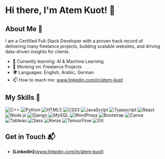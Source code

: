 # Hi there, I'm Atem Kuot! 👋

## About Me 🚀

I am a Certified Full-Stack Developer with a proven track record of delivering many freelance projects, building scalable websites, and driving data-driven insights for clients.

- 🌱 Currently learning: AI & Machine Learning
- 🔭 Working on: Freelance Projects
- 🌍 Languages: English, Arabic, German
- 📫 How to reach me: www.linkedin.com/in/atem-kuot

## My Skills 🧠

![C++](https://img.shields.io/badge/C%2B%2B-00599C?style=for-the-badge&logo=c%2B%2B&logoColor=white)
![Python](https://img.shields.io/badge/Python-FFD43B?style=for-the-badge&logo=python&logoColor=blue)
![HTML5](https://img.shields.io/badge/HTML5-E34F26?style=for-the-badge&logo=html5&logoColor=white)
![CSS3](https://img.shields.io/badge/CSS3-1572B6?style=for-the-badge&logo=css3&logoColor=white)
![JavaScript](https://img.shields.io/badge/JavaScript-323330?style=for-the-badge&logo=javascript&logoColor=F7DF1E)
![Typescript](https://img.shields.io/badge/TypeScript-007ACC?style=for-the-badge&logo=typescript&logoColor=white)
![React](https://img.shields.io/badge/React-20232A?style=for-the-badge&logo=react&logoColor=61DAFB)
![Node.js](https://img.shields.io/badge/Node%20js-339933?style=for-the-badge&logo=nodedotjs&logoColor=white)
![Django](https://img.shields.io/badge/Django-092E20?style=for-the-badge&logo=django&logoColor=green)
![MySQL](https://img.shields.io/badge/MySQL-005C84?style=for-the-badge&logo=mysql&logoColor=white)
![WordPress](https://img.shields.io/badge/Wordpress-21759B?style=for-the-badge&logo=wordpress&logoColor=white)
![Bootstrap](https://img.shields.io/badge/Bootstrap-563D7C?style=for-the-badge&logo=bootstrap&logoColor=white)
![Canva](https://img.shields.io/badge/Canva-%2300C4CC.svg?&style=for-the-badge&logo=Canva&logoColor=white)
![Tableau](https://img.shields.io/badge/Tableau-E97627?style=for-the-badge&logo=Tableau&logoColor=white)
![Sass](https://img.shields.io/badge/Sass-CC6699?style=for-the-badge&logo=sass&logoColor=white)
![Keras](https://img.shields.io/badge/Keras-FF0000?style=for-the-badge&logo=keras&logoColor=white)
![TensorFlow](https://img.shields.io/badge/TensorFlow-FF6F00?style=for-the-badge&logo=tensorflow&logoColor=white)
![Git](https://img.shields.io/badge/GIT-E44C30?style=for-the-badge&logo=git&logoColor=white)


## Get in Touch 📬

- **[LinkedIn]**(www.linkedin.com/in/atem-kuot)


